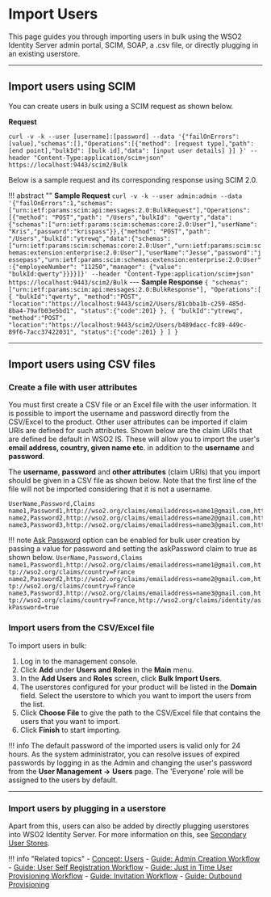 # Import Users

This page guides you through importing users in bulk using the WSO2 Identity Server admin portal, SCIM, SOAP, a .csv file, or directly plugging in an existing userstore. 

-----

## Import users using SCIM
You can create users in bulk using a SCIM request as shown below. 

**Request**

```curl
curl -v -k --user [username]:[password] --data '{"failOnErrors": [value],"schemas":[],"Operations":[{"method": [request type],"path": [end point],"bulkId": [bulk id],"data": [input user details] }] }' --header "Content-Type:application/scim+json" https://localhost:9443/scim2/Bulk
```

Below is a sample request and its corresponding response using SCIM 2.0. 

!!! abstract ""
    **Sample Request**
    ```
    curl -v -k --user admin:admin --data '{"failOnErrors":1,"schemas":["urn:ietf:params:scim:api:messages:2.0:BulkRequest"],"Operations":[{"method": "POST","path": "/Users","bulkId": "qwerty","data":{"schemas":["urn:ietf:params:scim:schemas:core:2.0:User"],"userName": "Kris","password":"krispass"}},{"method": "POST","path": "/Users","bulkId":"ytrewq","data":{"schemas":["urn:ietf:params:scim:schemas:core:2.0:User","urn:ietf:params:scim:schemas:extension:enterprise:2.0:User"],"userName":"Jesse","password":"jessepass","urn:ietf:params:scim:schemas:extension:enterprise:2.0:User":{"employeeNumber": "11250","manager": {"value": "bulkId:qwerty"}}}}]}' --header "Content-Type:application/scim+json" https://localhost:9443/scim2/Bulk
    ```
    ---
    **Sample Response**
    ```
    {
        "schemas":["urn:ietf:params:scim:api:messages:2.0:BulkResponse"],
        "Operations":[
            {
                "bulkId":"qwerty",
                "method":"POST",
                "location":"https://localhost:9443/scim2/Users/81cbba1b-c259-485d-8ba4-79afb03e5bd1",
                "status":{"code":201}
            },
            {
                "bulkId":"ytrewq",
                "method":"POST",
                "location":"https://localhost:9443/scim2/Users/b489dacc-fc89-449c-89f6-7acc37422031",
                "status":{"code":201}
            }
        ]
    }
    ```

---

## Import users using CSV files

### Create a file with user attributes
You must first create a CSV file or an Excel file with the user information. It is possible to import the username and 
password directly from the CSV/Excel to the product. Other user attributes can be imported if claim URls are defined for
such attributes. Shown below are the claim URls that are defined be default in WSO2 IS. These will allow you to import 
the user's **email address, country, given name etc**. in addition to the **username** and **password**.

The **username**, **password** and **other attributes** (claim URls) that you import should be given in a CSV file as 
shown below. Note that the first line of the file will not be imported considering that it is not a username.

```
UserName,Password,Claims
name1,Password1,http://wso2.org/claims/emailaddress=name1@gmail.com,http://wso2.org/claims/country=France
name2,Password2,http://wso2.org/claims/emailaddress=name2@gmail.com,http://wso2.org/claims/country=France
name3,Password3,http://wso2.org/claims/emailaddress=name3@gmail.com,http://wso2.org/claims/country=France
```

!!! note
    [Ask Password]({{base_path}}/invitation-workflow) option can be enabled for bulk user creation by passing a value for password and 
     setting the askPassword claim to true as shown below.
     ```
     UserName,Password,Claims
     name1,Password1,http://wso2.org/claims/emailaddress=name1@gmail.com,http://wso2.org/claims/country=France
     name2,Password2,http://wso2.org/claims/emailaddress=name2@gmail.com,http://wso2.org/claims/country=France
     name3,Password3,http://wso2.org/claims/emailaddress=name3@gmail.com,http://wso2.org/claims/country=France,http://wso2.org/claims/identity/askPassword=true
     ```
     
### Import users from the CSV/Excel file

To import users in bulk:

1.  Log in to the management console.
2.  Click **Add** under **Users and Roles** in the **Main** menu.
3.  In the **Add Users** and **Roles** screen, click **Bulk Import
    Users**.
4.  The userstores configured for your product will be listed in the
    **Domain** field. Select the userstore to which you want to import
    the users from the list.
5.  Click **Choose File** to give the path to the CSV/Excel file that
    contains the users that you want to import.
6.  Click **Finish** to start importing.

!!! info
      The default password of the imported users is valid only for 24 hours.
      As the system administrator, you can resolve issues of expired passwords
      by logging in as the Admin and changing the user's password from the
      **User Management -\>** **Users** page. The 'Everyone' role will be
      assigned to the users by default.

----

### Import users by plugging in a userstore

Apart from this, users can also be added by directly plugging userstores into WSO2 Identity Server. For more information on this, see [Secondary User Stores]({{base_path}}/deploy/configure-secondary-user-stores/).


!!! info "Related topics"
    - [Concept: Users]({{base_path}}/references/concepts/user-management/users)
    - [Guide: Admin Creation Workflow]({{base_path}}/admin-creation-workflow) 
    - [Guide: User Self Registration Workflow]({{base_path}}/self-registration-workflow)
    - [Guide: Just in Time User Provisioning Workflow]({{base_path}}/jit-workflow)
    - [Guide: Invitation Workflow]({{base_path}}/invitation-workflow) 
    - [Guide: Outbound Provisioning]({{base_path}}/outbound-provisioning)
    
